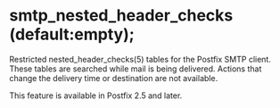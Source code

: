 # smtp_nested_header_checks (default:empty); 

 Restricted nested_header_checks(5) tables for the Postfix SMTP
client. These tables are searched while mail is being delivered.
Actions that change the delivery time or destination are not
available.  

 This feature is available in Postfix 2.5 and later. 


